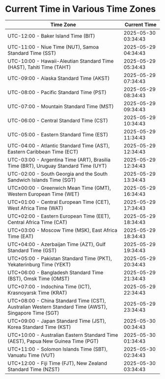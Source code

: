 # Current Time in Various Time Zones

| Time Zone | Current Time |
|-----------|--------------|
| UTC-12:00 - Baker Island Time (BIT) | 2025-05-30 03:34:43 |
| UTC-11:00 - Niue Time (NUT), Samoa Standard Time (SST) | 2025-05-29 04:34:43 |
| UTC-10:00 - Hawaii-Aleutian Standard Time (HAST), Tahiti Time (TAHT) | 2025-05-29 05:34:43 |
| UTC-09:00 - Alaska Standard Time (AKST) | 2025-05-29 07:34:43 |
| UTC-08:00 - Pacific Standard Time (PST) | 2025-05-29 08:34:43 |
| UTC-07:00 - Mountain Standard Time (MST) | 2025-05-29 09:34:43 |
| UTC-06:00 - Central Standard Time (CST) | 2025-05-29 10:34:43 |
| UTC-05:00 - Eastern Standard Time (EST) | 2025-05-29 11:34:43 |
| UTC-04:00 - Atlantic Standard Time (AST), Eastern Caribbean Time (ECT) | 2025-05-29 12:34:43 |
| UTC-03:00 - Argentina Time (ART), Brasília Time (BRT), Uruguay Standard Time (UYT) | 2025-05-29 12:34:43 |
| UTC-02:00 - South Georgia and the South Sandwich Islands Time (SGT) | 2025-05-29 13:34:43 |
| UTC±00:00 - Greenwich Mean Time (GMT), Western European Time (WET) | 2025-05-29 16:34:43 |
| UTC+01:00 - Central European Time (CET), West Africa Time (WAT) | 2025-05-29 17:34:43 |
| UTC+02:00 - Eastern European Time (EET), Central Africa Time (CAT) | 2025-05-29 18:34:43 |
| UTC+03:00 - Moscow Time (MSK), East Africa Time (EAT) | 2025-05-29 18:34:43 |
| UTC+04:00 - Azerbaijan Time (AZT), Gulf Standard Time (GST) | 2025-05-29 19:34:43 |
| UTC+05:00 - Pakistan Standard Time (PKT), Yekaterinburg Time (YEKT) | 2025-05-29 20:34:43 |
| UTC+06:00 - Bangladesh Standard Time (BST), Omsk Time (OMST) | 2025-05-29 21:34:43 |
| UTC+07:00 - Indochina Time (ICT), Krasnoyarsk Time (KRAT) | 2025-05-29 22:34:43 |
| UTC+08:00 - China Standard Time (CST), Australian Western Standard Time (AWST), Singapore Time (SGT) | 2025-05-29 23:34:43 |
| UTC+09:00 - Japan Standard Time (JST), Korea Standard Time (KST) | 2025-05-30 00:34:43 |
| UTC+10:00 - Australian Eastern Standard Time (AEST), Papua New Guinea Time (PGT) | 2025-05-30 01:34:43 |
| UTC+11:00 - Solomon Islands Time (SBT), Vanuatu Time (VUT) | 2025-05-30 02:34:43 |
| UTC+12:00 - Fiji Time (FJT), New Zealand Standard Time (NZST) | 2025-05-30 03:34:43 |

